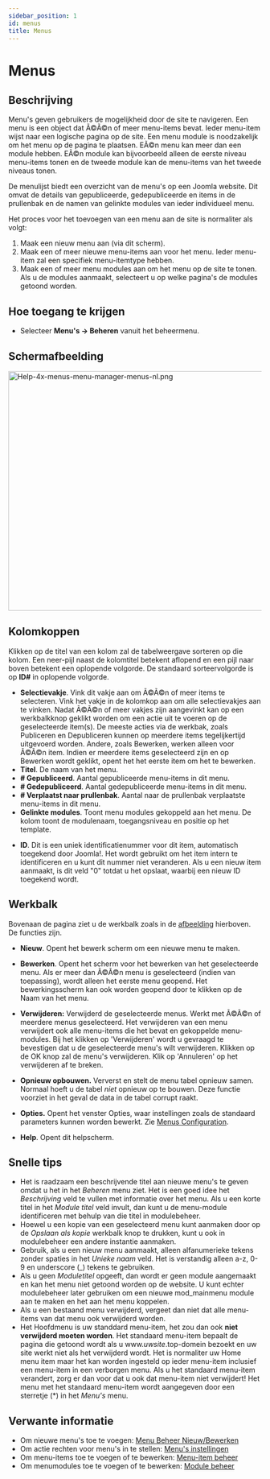```yaml
---
sidebar_position: 1
id: menus
title: Menus
---
```

# Menus
## Beschrijving

Menu's geven gebruikers de mogelijkheid door de site te navigeren. Een
menu is een object dat Ã©Ã©n of meer menu-items bevat. Ieder menu-item
wijst naar een logische pagina op de site. Een menu module is
noodzakelijk om het menu op de pagina te plaatsen. EÃ©n menu kan meer
dan een module hebben. EÃ©n module kan bijvoorbeeld alleen de eerste
niveau menu-items tonen en de tweede module kan de menu-items van het
tweede niveaus tonen.

De menulijst biedt een overzicht van de menu's op een Joomla website.
Dit omvat de details van gepubliceerde, gedepubliceerde en items in de
prullenbak en de namen van gelinkte modules van ieder individueel menu.

Het proces voor het toevoegen van een menu aan de site is normaliter als
volgt:

1.  Maak een nieuw menu aan (via dit scherm).
2.  Maak een of meer nieuwe menu-items aan voor het menu. Ieder
    menu-item zal een specifiek menu-itemtype hebben.
3.  Maak een of meer menu modules aan om het menu op de site te tonen.
    Als u de modules aanmaakt, selecteert u op welke pagina's de modules
    getoond worden.

## Hoe toegang te krijgen

- Selecteer **Menu's **→** Beheren** vanuit het beheermenu.

## Schermafbeelding

<img
src="https://docs.joomla.org/images/thumb/6/61/Help-4x-menus-menu-manager-menus-nl.png/800px-Help-4x-menus-menu-manager-menus-nl.png"
decoding="async"
srcset="https://docs.joomla.org/images/6/61/Help-4x-menus-menu-manager-menus-nl.png 1.5x"
data-file-width="1159" data-file-height="690" width="800" height="476"
alt="Help-4x-menus-menu-manager-menus-nl.png" />

## Kolomkoppen

Klikken op de titel van een kolom zal de tabelweergave sorteren op die
kolom. Een neer-pijl naast de kolomtitel betekent aflopend en een pijl
naar boven betekent een oplopende volgorde. De standaard sorteervolgorde
is op **ID#** in oplopende volgorde.

- **Selectievakje**. Vink dit vakje aan om Ã©Ã©n of meer items te
  selecteren. Vink het vakje in de kolomkop aan om alle selectievakjes
  aan te vinken. Nadat Ã©Ã©n of meer vakjes zijn aangevinkt kan op een
  werkbalkknop geklikt worden om een actie uit te voeren op de
  geselecteerde item(s). De meeste acties via de werkbak, zoals
  Publiceren en Depubliceren kunnen op meerdere items tegelijkertijd
  uitgevoerd worden. Andere, zoals Bewerken, werken alleen voor Ã©Ã©n
  item. Indien er meerdere items geselecteerd zijn en op Bewerken wordt
  geklikt, opent het het eerste item om het te bewerken.
- **Titel**. De naam van het menu.
- **\# Gepubliceerd**. Aantal gepubliceerde menu-items in dit menu.
- **\# Gedepubliceerd**. Aantal gedepubliceerde menu-items in dit menu.
- **\# Verplaatst naar prullenbak**. Aantal naar de prullenbak
  verplaatste menu-items in dit menu.
- **Gelinkte modules**. Toont menu modules gekoppeld aan het menu. De
  kolom toont de modulenaam, toegangsniveau en positie op het template.

<!-- -->

- **ID**. Dit is een uniek identificatienummer voor dit item,
  automatisch toegekend door Joomla!. Het wordt gebruikt om het item
  intern te identificeren en u kunt dit nummer niet veranderen. Als u
  een nieuw item aanmaakt, is dit veld "0" totdat u het opslaat, waarbij
  een nieuw ID toegekend wordt.

## Werkbalk

Bovenaan de pagina ziet u de werkbalk zoals in de
[afbeelding](#Schermafbeelding) hierboven. De functies zijn.

- **Nieuw**. Opent het bewerk scherm om een nieuwe menu te maken.

<!-- -->

- **Bewerken**. Opent het scherm voor het bewerken van het geselecteerde
  menu. Als er meer dan Ã©Ã©n menu is geselecteerd (indien van
  toepassing), wordt alleen het eerste menu geopend. Het
  bewerkingsscherm kan ook worden geopend door te klikken op de Naam van
  het menu.

<!-- -->

- **Verwijderen:** Verwijderd de geselecteerde menus. Werkt met Ã©Ã©n of
  meerdere menus geselecteerd. Het verwijderen van een menu verwijdert
  ook alle menu-items die het bevat en gekoppelde menu-modules. Bij het
  klikken op 'Verwijderen' wordt u gevraagd te bevestigen dat u de
  geselecteerde menu's wilt verwijderen. Klikken op de OK knop zal de
  menu's verwijderen. Klik op 'Annuleren' op het verwijderen af te
  breken.

<!-- -->

- **Opnieuw opbouwen.** Ververst en stelt de menu tabel opnieuw samen.
  Normaal hoeft u de tabel *niet* opnieuw op te bouwen. Deze functie
  voorziet in het geval de data in de tabel corrupt raakt.

<!-- -->

- **Opties.** Opent het venster Opties, waar instellingen zoals de
  standaard parameters kunnen worden bewerkt. Zie [Menus
  Configuration](https://docs.joomla.org/Help4.x:Components_Menus_Configuration "Special:MyLanguage/Help4.x:Components Menus Configuration").

<!-- -->

- **Help**. Opent dit helpscherm.

## Snelle tips

- Het is raadzaam een beschrijvende titel aan nieuwe menu's te geven
  omdat u het in het *Beheren* menu ziet. Het is een goed idee het
  *Beschrijving* veld te vullen met informatie over het menu. Als u een
  korte titel in het *Module titel* veld invult, dan kunt u de
  menu-module identificeren met behulp van die titel in modulebeheer.
- Hoewel u een kopie van een geselecteerd menu kunt aanmaken door op de
  *Opslaan als kopie* werkbalk knop te drukken, kunt u ook in
  modulebeheer een andere instantie aanmaken.
- Gebruik, als u een nieuw menu aanmaakt, alleen alfanumerieke tekens
  zonder spaties in het *Unieke naam* veld. Het is verstandig alleen
  a-z, 0-9 en underscore (\_) tekens te gebruiken.
- Als u geen *Moduletitel* opgeeft, dan wordt er geen module aangemaakt
  en kan het menu niet getoond worden op de website. U kunt echter
  modulebeheer later gebruiken om een nieuwe mod_mainmenu module aan te
  maken en het aan het menu koppelen.
- Als u een bestaand menu verwijderd, vergeet dan niet dat alle
  menu-items van dat menu ook verwijderd worden.
- Het Hoofdmenu is uw standdard menu-item, het zou dan ook **niet
  verwijderd moeten worden**. Het standaard menu-item bepaalt de pagina
  die getoond wordt als u www.*uwsite*.top-domein bezoekt en uw site
  werkt niet als het verwijderd wordt. Het is normaliter uw Home menu
  item maar het kan worden ingesteld op ieder menu-item inclusief een
  menu-item in een verborgen menu. Als u het standaard menu-item
  verandert, zorg er dan voor dat u ook dat menu-item niet verwijdert!
  Het menu met het standaard menu-item wordt aangegeven door een
  sterretje (\*) in het *Menu's* menu.

## Verwante informatie

- Om nieuwe menu's toe te voegen: [Menu Beheer
  Nieuw/Bewerken](https://docs.joomla.org/Help4.x:Menus:_Edit/nl "Help4.x:Menus: Edit/nl")
- Om actie rechten voor menu's in te stellen: [Menu's
  instellingen](https://docs.joomla.org/Help4.x:Menus:_Options/nl "Help4.x:Menus: Options/nl")
- Om menu-items toe te voegen of te bewerken: [Menu-item
  beheer](https://docs.joomla.org/Help4.x:Menus:_Items/nl "Help4.x:Menus: Items/nl")
- Om menumodules toe te voegen of te bewerken: [Module
  beheer](https://docs.joomla.org/Help4.x:Menu_Item:_New_Item/nl "Help4.x:Menu Item: New Item/nl")
